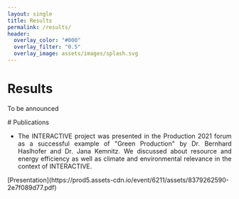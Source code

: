 ```yaml
---
layout: single
title: Results
permalink: /results/
header:
  overlay_color: "#000"
  overlay_filter: "0.5"
  overlay_image: assets/images/splash.svg
---
```


# Results
<div style="text-align: justify"> 
To be announced
</div>
<p></p>
# Publications
<div style="text-align: justify"> 

* The INTERACTIVE project was presented in the Production 2021 forum as a successful example of "Green Production" by Dr. Bernhard Haslhofer and Dr. Jana Kemnitz. We discussed about resource and energy efficiency as well as climate and environmental relevance in the context of INTERACTIVE.
</div>[Presentation](https://prod5.assets-cdn.io/event/6211/assets/8379262590-2e7f089d77.pdf)

